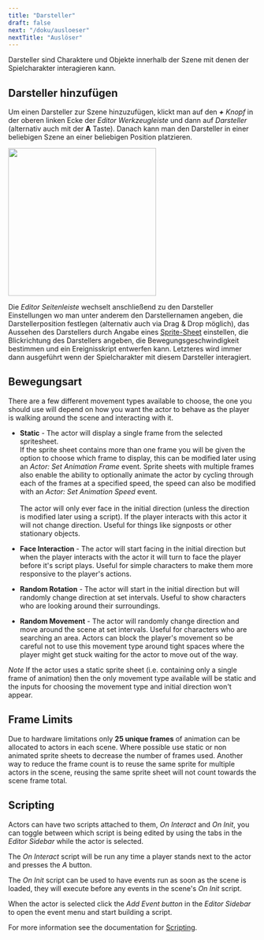 ```yaml
---
title: "Darsteller"
draft: false
next: "/doku/ausloeser"
nextTitle: "Auslöser"
---
```


Darsteller sind Charaktere und Objekte innerhalb der Szene mit denen der Spielcharakter interagieren kann.

## Darsteller hinzufügen

Um einen Darsteller zur Szene hinzuzufügen, klickt man auf den _**+** Knopf_ in der oberen linken Ecke der _Editor Werkzeugleiste_ und dann auf _Darsteller_ (alternativ auch mit der **A** Taste). Danach kann man den Darsteller in einer beliebigen Szene an einer beliebigen Position platzieren.

<img src="/img/screenshots/add-actor.gif" style="width:300px"/>

Die _Editor Seitenleiste_ wechselt anschließend zu den Darsteller Einstellungen wo man unter anderem den Darstellernamen angeben, die Darstellerposition festlegen (alternativ auch via Drag & Drop möglich), das Aussehen des Darstellers durch Angabe eines [Sprite-Sheet](/doku/sprites) einstellen, die Blickrichtung des Darstellers angeben, die Bewegungsgeschwindigkeit bestimmen und ein Ereignisskript entwerfen kann. Letzteres wird immer dann ausgeführt wenn der Spielcharakter mit diesem Darsteller interagiert.

## Bewegungsart

There are a few different movement types available to choose, the one you should use will depend on how you want the actor to behave as the player is walking around the scene and interacting with it.

- **Static** - The actor will display a single frame from the selected spritesheet.  
  If the sprite sheet contains more than one frame you will be given the option to choose which frame to display, this can be modified later using an _Actor: Set Animation Frame_ event. Sprite sheets with multiple frames also enable the ability to optionally animate the actor by cycling through each of the frames at a specified speed, the speed can also be modified with an _Actor: Set Animation Speed_ event.\
  \
  The actor will only ever face in the initial direction (unless the direction is modified later using a script). If the player interacts with this actor it will not change direction. Useful for things like signposts or other stationary objects.

- **Face Interaction** - The actor will start facing in the initial direction but when the player interacts with the actor it will turn to face the player before it's script plays. Useful for simple characters to make them more responsive to the player's actions.

- **Random Rotation** - The actor will start in the initial direction but will randomly change direction at set intervals. Useful to show characters who are looking around their surroundings.

- **Random Movement** - The actor will randomly change direction and move around the scene at set intervals. Useful for characters who are searching an area. Actors can block the player's movement so be careful not to use this movement type around tight spaces where the player might get stuck waiting for the actor to move out of the way.

_Note_ If the actor uses a static sprite sheet (i.e. containing only a single frame of animation) then the only movement type available will be static and the inputs for choosing the movement type and initial direction won't appear.

## Frame Limits

Due to hardware limitations only **25 unique frames** of animation can be allocated to actors in each scene. Where possible use static or non animated sprite sheets to decrease the number of frames used. Another way to reduce the frame count is to reuse the same sprite for multiple actors in the scene, reusing the same sprite sheet will not count towards the scene frame total.

## Scripting

Actors can have two scripts attached to them, _On Interact_ and _On Init_, you can toggle between which script is being edited by using the tabs in the _Editor Sidebar_ while the actor is selected.

The _On Interact_ script will be run any time a player stands next to the actor and presses the _A_ button.

The _On Init_ script can be used to have events run as soon as the scene is loaded, they will execute before any events in the scene's _On Init_ script.

When the actor is selected click the _Add Event button_ in the _Editor Sidebar_ to open the event menu and start building a script.

For more information see the documentation for [Scripting](/docs/scripting).
